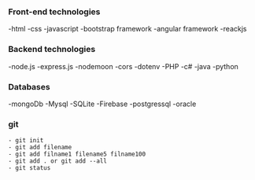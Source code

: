 ### Front-end technologies

-html
-css
-javascript
-bootstrap framework
-angular framework
-reackjs

### Backend technologies

-node.js
	-express.js
	-nodemoon
	-cors
	-dotenv
-PHP
-c#
-java
-python

### Databases

-mongoDb
-Mysql
-SQLite
-Firebase
-postgressql
-oracle

### git
	- git init
	- git add filename
	- git add filname1 filename5 filname100
	- git add . or git add --all
	- git status
